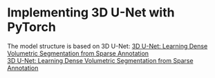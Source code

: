 # Implementing 3D U-Net with PyTorch
The model structure is based on 3D U-Net: [3D U-Net: Learning Dense Volumetric Segmentation from Sparse Annotation](https://arxiv.org/abs/1606.06650)  
<a href="https://arxiv.org/abs/1606.06650" target="_blank">3D U-Net: Learning Dense Volumetric Segmentation from Sparse Annotation</a>
